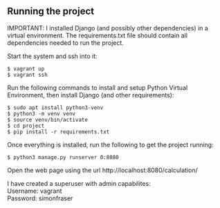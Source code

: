 ## Running the project

IMPORTANT: I installed Django (and possibly other dependencies) in a virtual environment. The requirements.txt file should contain all dependencies needed to run the project.

Start the system and ssh into it:

	$ vagrant up
	$ vagrant ssh

Run the following commands to install and setup Python Virtual Environment, then install Django (and other requirements):

	$ sudo apt install python3-venv 
	$ python3 -m venv venv 
	$ source venv/bin/activate
	$ cd project
	$ pip install -r requirements.txt

Once everything is installed, run the following to get the project running:

	$ python3 manage.py runserver 0:8080

Open the web page using the url http://localhost:8080/calculation/

I have created a superuser with admin capabilites:<br/>
Username: vagrant<br/>
Password: simonfraser<br/>